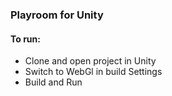 ### Playroom for Unity

#### To run:
- Clone and open project in Unity
- Switch to WebGl in build Settings
- Build and Run
